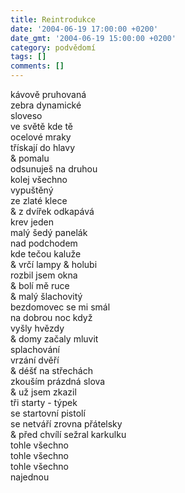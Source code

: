 ```yaml
---
title: Reintrodukce
date: '2004-06-19 17:00:00 +0200'
date_gmt: '2004-06-19 15:00:00 +0200'
category: podvědomí
tags: []
comments: []
---
```


<p>kávově pruhovaná<br>zebra dynamické<br>sloveso<br>ve světě kde tě<br>ocelové mraky<br>třískají do hlavy<br>&amp; pomalu<br>odsunuješ na druhou<br>kolej všechno<br>vypuštěný<br>ze zlaté klece<br>&amp; z dvířek odkapává<br>krev jeden<br>malý šedý panelák<br>nad podchodem<br>kde tečou kaluže<br>&amp; vrčí lampy &amp; holubi<br>rozbil jsem okna<br>&amp; bolí mě ruce<br>&amp; malý šlachovitý<br>bezdomovec se mi smál<br>na dobrou noc když<br>vyšly hvězdy<br>&amp; domy začaly mluvit<br>splachování<br>vrzání dvěří<br>&amp; déšť na střechách<br>zkouším prázdná slova<br>&amp; už jsem zkazil<br>tři starty - týpek<br>se startovní pistolí<br>se netváří zrovna přátelsky<br>&amp; před chvílí sežral karkulku<br>tohle všechno<br>tohle všechno<br>tohle všechno<br>najednou</p></p>
